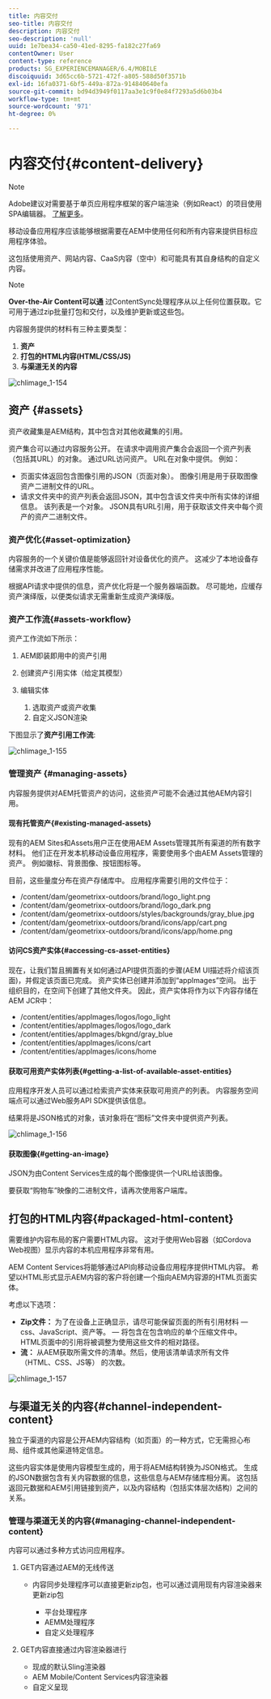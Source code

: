 ```yaml
---
title: 内容交付
seo-title: 内容交付
description: 内容交付
seo-description: 'null'
uuid: 1e7bea34-ca50-41ed-8295-fa182c27fa69
contentOwner: User
content-type: reference
products: SG_EXPERIENCEMANAGER/6.4/MOBILE
discoiquuid: 3d65cc6b-5721-472f-a805-588d50f3571b
exl-id: 16fa0371-6bf5-449a-872a-914840640efa
source-git-commit: bd94d3949f0117aa3e1c9f0e84f7293a5d6b03b4
workflow-type: tm+mt
source-wordcount: '971'
ht-degree: 0%

---
```


# 内容交付{#content-delivery}

>[!NOTE]
>
>Adobe建议对需要基于单页应用程序框架的客户端渲染（例如React）的项目使用SPA编辑器。 [了解更多](/help/sites-developing/spa-overview.md)。

移动设备应用程序应该能够根据需要在AEM中使用任何和所有内容来提供目标应用程序体验。

这包括使用资产、网站内容、CaaS内容（空中）和可能具有其自身结构的自定义内容。

>[!NOTE]
>
>**Over-the-Air Content可以通** 过ContentSync处理程序从以上任何位置获取。它可用于通过zip批量打包和交付，以及维护更新或这些包。

内容服务提供的材料有三种主要类型：

1. **资产**
1. **打包的HTML内容(HTML/CSS/JS)**
1. **与渠道无关的内容**

![chlimage_1-154](assets/chlimage_1-154.png)

## 资产 {#assets}

资产收藏集是AEM结构，其中包含对其他收藏集的引用。

资产集合可以通过内容服务公开。 在请求中调用资产集合会返回一个资产列表（包括其URL）的对象。 通过URL访问资产。 URL在对象中提供。 例如：

* 页面实体返回包含图像引用的JSON（页面对象）。 图像引用是用于获取图像资产二进制文件的URL。
* 请求文件夹中的资产列表会返回JSON，其中包含该文件夹中所有实体的详细信息。 该列表是一个对象。 JSON具有URL引用，用于获取该文件夹中每个资产的资产二进制文件。

### 资产优化{#asset-optimization}

内容服务的一个关键价值是能够返回针对设备优化的资产。 这减少了本地设备存储需求并改进了应用程序性能。

根据API请求中提供的信息，资产优化将是一个服务器端函数。 尽可能地，应缓存资产演绎版，以便类似请求无需重新生成资产演绎版。

### 资产工作流{#assets-workflow}

资产工作流如下所示：

1. AEM即装即用中的资产引用
1. 创建资产引用实体（给定其模型）
1. 编辑实体

   1. 选取资产或资产收集
   1. 自定义JSON渲染

下图显示了&#x200B;**资产引用工作流**:

![chlimage_1-155](assets/chlimage_1-155.png)

### 管理资产 {#managing-assets}

内容服务提供对AEM托管资产的访问，这些资产可能不会通过其他AEM内容引用。

#### 现有托管资产{#existing-managed-assets}

现有的AEM Sites和Assets用户正在使用AEM Assets管理其所有渠道的所有数字材料。 他们正在开发本机移动设备应用程序，需要使用多个由AEM Assets管理的资产。 例如徽标、背景图像、按钮图标等。

目前，这些量度分布在资产存储库中。 应用程序需要引用的文件位于：

* /content/dam/geometrixx-outdoors/brand/logo_light.png
* /content/dam/geometrixx-outdoors/brand/logo_dark.png
* /content/dam/geometrixx-outdoors/styles/backgrounds/gray_blue.jpg
* /content/dam/geometrixx-outdoors/brand/icons/app/cart.png
* /content/dam/geometrixx-outdoors/brand/icons/app/home.png

#### 访问CS资产实体{#accessing-cs-asset-entities}

现在，让我们暂且搁置有关如何通过API提供页面的步骤(AEM UI描述将介绍该页面)，并假定该页面已完成。 资产实体已创建并添加到“appImages”空间。 出于组织目的，在空间下创建了其他文件夹。 因此，资产实体将作为以下内容存储在AEM JCR中：

* /content/entities/appImages/logos/logo_light
* /content/entities/appImages/logos/logo_dark
* /content/entities/appImages/bkgnd/gray_blue
* /content/entities/appImages/icons/cart
* /content/entities/appImages/icons/home

#### 获取可用资产实体列表{#getting-a-list-of-available-asset-entities}

应用程序开发人员可以通过检索资产实体来获取可用资产的列表。 内容服务空间端点可以通过Web服务API SDK提供该信息。

结果将是JSON格式的对象，该对象将在“图标”文件夹中提供资产列表。

![chlimage_1-156](assets/chlimage_1-156.png)

#### 获取图像{#getting-an-image}

JSON为由Content Services生成的每个图像提供一个URL给该图像。

要获取“购物车”映像的二进制文件，请再次使用客户端库。

## 打包的HTML内容{#packaged-html-content}

需要维护内容布局的客户需要HTML内容。 这对于使用Web容器（如Cordova Web视图）显示内容的本机应用程序非常有用。

AEM Content Services将能够通过API向移动设备应用程序提供HTML内容。 希望以HTML形式显示AEM内容的客户将创建一个指向AEM内容源的HTML页面实体。

考虑以下选项：

* **Zip文件：** 为了在设备上正确显示，请尽可能保留页面的所有引用材料 — css、JavaScript、资产等。 — 将包含在包含响应的单个压缩文件中。 HTML页面中的引用将被调整为使用这些文件的相对路径。
* **流：** 从AEM获取所需文件的清单。然后，使用该清单请求所有文件（HTML、CSS、JS等） 的次数。

![chlimage_1-157](assets/chlimage_1-157.png)

## 与渠道无关的内容{#channel-independent-content}

独立于渠道的内容是公开AEM内容结构（如页面）的一种方式，它无需担心布局、组件或其他渠道特定信息。

这些内容实体是使用内容模型生成的，用于将AEM结构转换为JSON格式。 生成的JSON数据包含有关内容数据的信息，这些信息与AEM存储库相分离。 这包括返回元数据和AEM引用链接到资产，以及内容结构（包括实体层次结构）之间的关系。

### 管理与渠道无关的内容{#managing-channel-independent-content}

内容可以通过多种方式访问应用程序。

1. GET内容通过AEM的无线传送

   * 内容同步处理程序可以直接更新zip包，也可以通过调用现有内容渲染器来更新zip包

      * 平台处理程序
      * AEMM处理程序
      * 自定义处理程序

1. GET内容直接通过内容渲染器进行

   * 现成的默认Sling渲染器
   * AEM Mobile/Content Services内容渲染器
   * 自定义呈现
